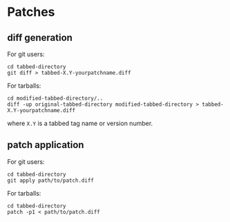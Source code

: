 Patches
=======

diff generation
---------------
For git users:

    cd tabbed-directory
    git diff > tabbed-X.Y-yourpatchname.diff

For tarballs:

    cd modified-tabbed-directory/..
    diff -up original-tabbed-directory modified-tabbed-directory > tabbed-X.Y-yourpatchname.diff

where `X.Y` is a tabbed tag name or version number.


patch application
-----------------
For git users:

    cd tabbed-directory
    git apply path/to/patch.diff

For tarballs:

    cd tabbed-directory
    patch -p1 < path/to/patch.diff

